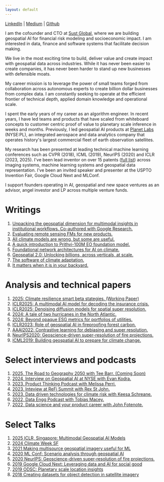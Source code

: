 ```yaml
---
layout: default
---
```



[LinkedIn](https://www.linkedin.com/in/gopalerinjippurath/) 
| [Medium](https://medium.com/@gopal.e) 
| [Github](https://github.com/xuberance137) 


I am the cofounder and CTO at [Sust Global](https://www.sustglobal.com/), where we are building geospatial AI for financial risk modeling and socioeconomic impact. I am interested in data, finance and software systems that facilitate decision making. 

We live in the most exciting time to build, deliver value and create impact with geospatial data across industries. While it has never been easier to create companies, it has never been harder to stand up new businesses with defensible moats. 

My career mission is to leverage the power of small teams forged from collaboration across autonomous experts to create billion dollar businesses from complex data. I am constantly seeking to operate at the efficient frontier of technical depth, applied domain knowledge and operational scale. 

I spent the early years of my career as an algorithm engineer. In recent years, I have led teams and products that have scaled from whiteboard concepts to customer centric proof of value to planetary scale inference in weeks and months. Previously, I led geospatial AI products at [Planet Labs](https://www.planet.com/) (NYSE:PL), an integrated aerospace and data analytics company that operates history's largest commercial fleet of earth observation satellites. 

My research has been presented at leading technical machine learning conferences such as CVPR (2018), ICML (2019), NeurIPS (2020) and ICLR (2023, 2025). I've been lead inventor on over 15 patents ([full list](https://patents.google.com/?inventor=erinjippurath)) across imaging systems, machine learning systems and geospatial data representation. I've been an invited speaker and presenter at the USPTO Invention Fair, Google Cloud Next and MLConf.

I support founders operating in AI, geospatial and new space ventures as an advisor, angel investor and LP across multiple venture funds.


# Writings

1. [Unpacking the geospatial dimension for multimodal insights in institutional workflows. Co-authored with Google Research.](https://www.sustglobal.com/insights/populous-unpacking-the-geospatial-dimension-for-multimodal-insights)
2. [Evaluating remote sensing FMs for new products.](https://www.linkedin.com/feed/update/urn:li:activity:7320874822924652545/)
3. [All climate models are wrong, but some are useful.](https://www.linkedin.com/pulse/all-climate-models-wrong-some-useful-gopal-erinjippurath-gorgc/)
4. [A quick introduction to Prithvi-100M EO foundation model.](https://www.linkedin.com/posts/gopalerinjippurath_ai-climatedata-nasa-activity-7094752038760165376-XXk6)
5. [Foundational network architectures for AI on climate.](https://www.linkedin.com/posts/gopalerinjippurath_generativeai-climate-openapis-activity-7057418474465218560-hkKi)
6. [Geospatial 2.0: Unlocking billions, across verticals, at scale.](https://www.linkedin.com/posts/gopalerinjippurath_approaching-geospatial-20-unlocking-billions-activity-6549406753174499328-RkcR)
7. [The software of climate adaptation.](https://medium.com/age-of-awareness/the-software-of-climate-adaptation-242d06ed7c0f)
8. [It matters when it is in your backyard.](https://medium.com/datadriveninvestor/it-matters-when-its-in-your-backyard-e3f93953e282)

# Analysis and technical papers

1. [2025: Climate resilience smart beta stategies. (Working Paper)](https://docsend.com/view/5u5epge2hffsd943)
2. [ICLR2025: A multimodal AI model for decoding the insurance crisis.](https://docsend.com/view/272njjmbirtexknu)
3. [ICLR2025: Denoising diffusion models for spatial super resolution.](https://docsend.com/view/3xz8x3kptqad23sc)
4. [2024: A tale of two hurricanes in the North Atlantic.](https://www.linkedin.com/posts/gopalerinjippurath_inferences-from-a-climate-finance-and-data-activity-7254168305790267392-wSeG)
5. [2024: Beyond opaque ESG metrics for portfolios of utilities.](https://www.linkedin.com/posts/gopalerinjippurath_utilitiesindustry-utilities-portfoliomanagement-activity-7166468148819427329-6gas)
6. [ICLR2023: Role of geospatial AI in fireproofing forest carbon.](https://www.linkedin.com/posts/gopalerinjippurath_the-role-of-ai-in-fireproofing-forest-carbon-activity-7063921444107284480-BP_c)
7. [AAAI2022: Contrastive learning for debiasing and super resolution.](https://www.climatechange.ai/papers/aaaifss2022/10)
8. [NeurIPS2020: Geoscience-driven super-resolution of fire projections.](https://www.climatechange.ai/papers/neurips2020/45)
9. [ICML2019: Building geospatial AI to prepare for climate change.](https://medium.com/planet-stories/how-automated-building-analytics-can-help-african-cities-prepare-for-climate-change-dcee34929b2e)


# Select interviews and podcasts

1. [2025, The Road to Geography 2050 with Tee Barr. (Coming Soon)](https://www.geography2050.org/)
2. [2024, Interview on Geospatial AI at NYSE with Evan Kodra.](https://www.linkedin.com/posts/gopalerinjippurath_sustainabilityspotlight-activity-7273054324639866880-FZj0/)
3. [2023, Product Thinking Podcast with Melissa Perri.](https://www.linkedin.com/feed/update/urn:li:activity:7209890643689574400/)
4. [2023, Inteview at ReFi Summit with Rex St John.](https://youtu.be/3icTtsiySv8?si=EATsGDuec0-roMq1)
5. [2023, Data driven technologies for climate risk with Keesa Schreane.](https://youtu.be/wNiysf4GibQ?si=JRoehy90Bmsbl-q9)
6. [2022, Data Engg Podcast with Tobias Macey.](https://youtu.be/IFRjA-WyfWQ?si=aYKU-hZkr1WcQlgB)
7. [2022, Data science and your product career with John Fotenote.](https://youtu.be/BMvoMTLda0o?si=rzCw_vfgFiTSyzcL)

# Select Talks

1. [2025 ICLR, Singapore: Multimodal Geospatial AI Models](https://www.climatechange.ai/papers/iclr2025/61)
2. [2024 Climate Week SF](https://www.linkedin.com/posts/gopalerinjippurath_sfclimateweek-climateweeknyc-activity-7208497957254385664-B48-)
3. [2021 Making multisource geospatial imagery useful for ML](https://www.linkedin.com/posts/gopalerinjippurath_making-multi-source-geospatial-imagery-useful-activity-6562096295664848896-oq_G)
4. [2020 ML Conf: Scenario analysis through geospatial AI](https://youtu.be/p4FhmF4RBqk?si=-gqVmGre9izAT16C)
5. [2020 NeurIPS: Geoscience-driven super-resolution of fire projections.](https://www.climatechange.ai/papers/neurips2020/45)
5. [2019 Google Cloud Next: Leveraging data and AI for social good](https://youtu.be/MIa54a9NnW4?si=qlcMwmqJORgmx451)
6. [2019 ODSC: Planetary scale location insights](https://medium.com/planet-stories/getting-to-planetary-scale-location-insights-c4a011d5641e?sk=8334bf2232c7636636400d0f17d23590)
7. [2018 Creating datasets for object detection in satellite imagery](https://www.youtube.com/watch?v=WZBmflsm3Qo)



